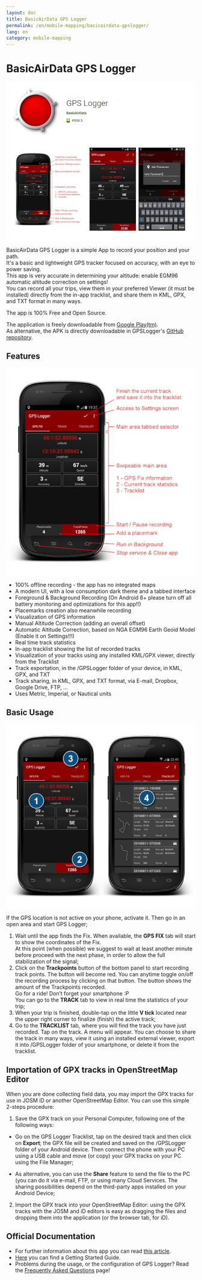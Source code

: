 ```yaml
---
layout: doc
title: BasicAirData GPS Logger
permalink: /en/mobile-mapping/basicairdata-gpslogger/
lang: en
category: mobile-mapping
---
```


BasicAirData GPS Logger
=======================

![BasicAirData-GPSLogger-002][]

BasicAirData GPS Logger is a simple App to record your position and your path.<br>
It's a basic and lightweight GPS tracker focused on accuracy, with an eye to power saving.<br>
This app is very accurate in determining your altitude: enable EGM96 automatic altitude correction on settings!<br>
You can record all your trips, view them in your preferred Viewer (it must be installed) directly from the in-app tracklist, and share them in KML, GPX, and TXT format in many ways.

The app is 100% Free and Open Source.

The application is freely downloadable from [Google Play(tm)](https://play.google.com/store/apps/details?id=eu.basicairdata.graziano.gpslogger).<br>
As alternative, the APK is directly downloadable in GPSLogger's [GitHub repository](https://github.com/BasicAirData/GPSLogger/tree/master/apk).

Features
--------

![BasicAirData-GPSLogger-000][]

* 100% offline recording - the app has no integrated maps
* A modern UI, with a low consumption dark theme and a tabbed interface
* Foreground & Background Recording (On Android 6+ please turn off all battery monitoring and optimizations for this app!!)
* Placemarks creation also meanwhile recording
* Visualization of GPS information
* Manual Altitude Correction (adding an overall offset)
* Automatic Altitude Correction, based on NGA EGM96 Earth Geoid Model (Enable it on Settings!!!)
* Real time track statistics
* In-app tracklist showing the list of recorded tracks
* Visualization of your tracks using any installed KML/GPX viewer, directly from the Tracklist
* Track exportation, in the /GPSLogger folder of your device, in KML, GPX, and TXT
* Track sharing, in KML, GPX, and TXT format, via E-mail, Dropbox, Google Drive, FTP, ...
* Uses Metric, Imperial, or Nautical units

Basic Usage
-----------

![BasicAirData-GPSLogger-001][]

If the GPS location is not active on your phone, activate it. Then go in an open area and start GPS Logger;

1) Wait until the app finds the Fix. When available, the __GPS FIX__ tab will start to show the coordinates of the Fix.<br>At this point (when possible) we suggest to wait at least another minute before proceed with the next phase, in order to allow the full stabilization of the signal;
2) Click on the __Trackpoints__ button of the bottom panel to start recording track points. The button will become red. You can anytime toggle on/off the recording process by clicking on that button. The button shows the amount of the Trackpoints recorded.<br> Go for a ride! Don’t forget your smartphone :P<br>
You can go to the __TRACK__ tab to view in real time the statistics of your trip;
4) When your trip is finished, double-tap on the little __V tick__ located near the upper right corner to finalize (finish) the active track;
5) Go to the __TRACKLIST__ tab, where you will find the track you have just recorded. Tap on the track. A menu will appear. You can choose to share the track in many ways, view it using an installed external viewer, export it into /GPSLogger folder of your smartphone, or delete it from the tracklist.

Importation of GPX tracks in OpenStreetMap Editor
-------------------------------------------------

When you are done collecting field data, you may import the GPX tracks for use in JOSM iD or another OpenStreetMap Editor.
You can use this simple 2-steps procedure:

1) Save the GPX track on your Personal Computer, following one of the following ways:

* Go on the GPS Logger Tracklist, tap on the desired track and then click on __Export__; the GPX file will be created and saved on the /GPSLogger folder of your Android device. Then connect the phone with your PC using a USB cable and move (or copy) your GPX tracks on your PC using the File Manager;

* As alternative, you can use the __Share__ feature to send the file to the PC (you can do it via e-mail, FTP, or using many Cloud Services. The sharing possibilities depend on the third-party apps installed on your Android Device;

2) Import the GPX track into your OpenStreetMap Editor: using the GPX tracks with the JOSM and iD editors is easy as dragging the files and dropping them into the application (or the browser tab, for iD).

Official Documentation
----------------------

- For further information about this app you can read [this article](http://www.basicairdata.eu/projects/android/android-gps-logger/).<br>
- [Here](http://www.basicairdata.eu/projects/android/android-gps-logger/getting-started-guide-for-gps-logger/) you can find a Getting Started Guide.<br>
- Problems during the usage, or the configuration of GPS Logger? Read the [Frequently Asked Questions](https://github.com/BasicAirData/GPSLogger/blob/master/readme.md#frequently-asked-questions) page!

[BasicAirData-GPSLogger-002]:  /images/mobile-mapping/basicairdata-gpslogger_002.en.jpg
[BasicAirData-GPSLogger-000]:  /images/mobile-mapping/basicairdata-gpslogger_000.en.jpg
[BasicAirData-GPSLogger-001]:  /images/mobile-mapping/basicairdata-gpslogger_001.en.jpg
